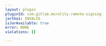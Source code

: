 ```yaml
---
layout: plugin
pluginId: com.gitlab.morality.remote-signing
jarSha1: INVALID
isJarAvailable: true
error: NONE
violations: []

---
```

